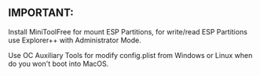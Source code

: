 ## IMPORTANT: 
Install MiniToolFree for mount ESP Partitions, for write/read ESP Partitions use Explorer++ with Administrator Mode.

Use OC Auxiliary Tools for modify config.plist from Windows or Linux when do you won't boot into MacOS.

